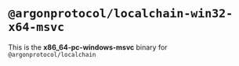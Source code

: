 # `@argonprotocol/localchain-win32-x64-msvc`

This is the **x86_64-pc-windows-msvc** binary for `@argonprotocol/localchain`
